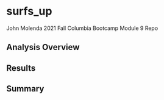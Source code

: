 # surfs_up
John Molenda 2021 Fall Columbia Bootcamp Module 9 Repo

## Analysis Overview

## Results

## Summary
